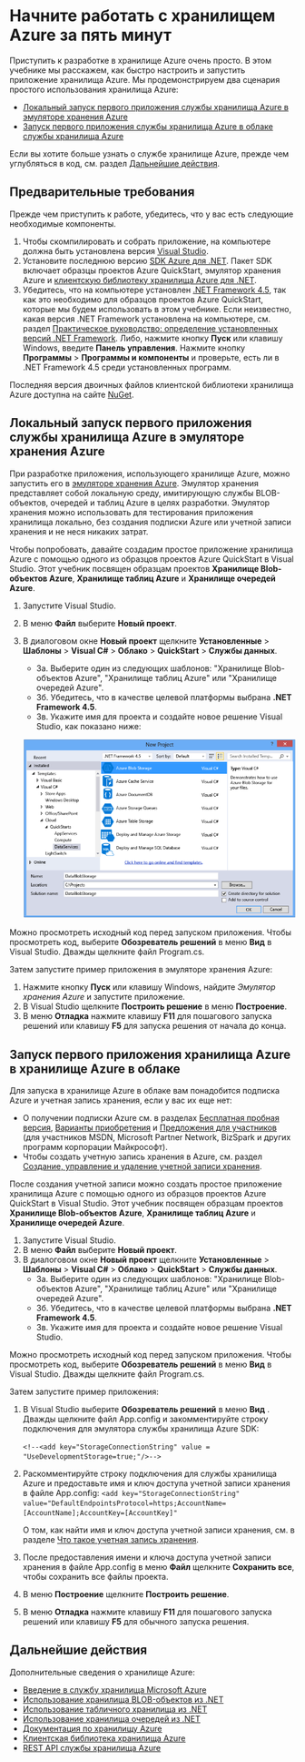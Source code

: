 <properties 
	pageTitle="Начните работать с хранилищем Azure за пять минут | Microsoft Azure" 
	description="Быстро освойте BLOB-объекты, таблицы и очереди Microsoft Azure с помощью Azure QuickStart, Visual Studio и эмулятора хранения Azure. Запустите первое приложение хранилища Azure за пять минут." 
	services="storage" 
	documentationCenter=".net" 
	authors="tamram" 
	manager="adinah" 
	editor=""/>

<tags 
	ms.service="storage" 
	ms.workload="storage" 
	ms.tgt_pltfrm="na" 
	ms.devlang="dotnet" 
	ms.topic="hero-article" 
	ms.date="05/28/2015" 
	ms.author="tamram;selcint"/>

# Начните работать с хранилищем Azure за пять минут 

Приступить к разработке в хранилище Azure очень просто. В этом учебнике мы расскажем, как быстро настроить и запустить приложение хранилища Azure. Мы продемонстрируем два сценария простого использования хранилища Azure:

- [Локальный запуск первого приложения службы хранилища Azure в эмуляторе хранения Azure](#run-your-first-azure-storage-application-locally-against-the-azure-storage-emulator)
- [Запуск первого приложения службы хранилища Azure в облаке службы хранилища Azure](#run-your-first-azure-storage-application-against-azure-storage-in-the-cloud)

Если вы хотите больше узнать о службе хранилище Azure, прежде чем углубляться в код, см. раздел [Дальнейшие действия](#next-steps).

## Предварительные требования

Прежде чем приступить к работе, убедитесь, что у вас есть следующие необходимые компоненты.

1. Чтобы скомпилировать и собрать приложение, на компьютере должна быть установлена версия [Visual Studio](https://www.visualstudio.com/). 
2. Установите последнюю версию [SDK Azure для .NET](http://azure.microsoft.com/downloads/). Пакет SDK включает образцы проектов Azure QuickStart, эмулятор хранения Azure и [клиентскую библиотеку хранилища Azure для .NET](https://msdn.microsoft.com/library/azure/wa_storage_30_reference_home.aspx).
3. Убедитесь, что на компьютере установлен [.NET Framework 4.5](http://www.microsoft.com/download/details.aspx?id=30653), так как это необходимо для образцов проектов Azure QuickStart, которые мы будем использовать в этом учебнике. Если неизвестно, какая версия .NET Framework установлена на компьютере, см. раздел [Практическое руководство: определение установленных версий .NET Framework](https://msdn.microsoft.com/vstudio/hh925568.aspx). Либо, нажмите кнопку **Пуск** или клавишу Windows, введите **Панель управления**. Нажмите кнопку **Программы** > **Программы и компоненты** и проверьте, есть ли в .NET Framework 4.5 среди установленных программ.

Последняя версия двоичных файлов клиентской библиотеки хранилища Azure доступна на сайте [NuGet](https://www.nuget.org/packages/WindowsAzure.Storage/).


## Локальный запуск первого приложения службы хранилища Azure в эмуляторе хранения Azure

При разработке приложения, использующего хранилище Azure, можно запустить его в [эмуляторе хранения Azure](storage-use-emulator.md). Эмулятор хранения представляет собой локальную среду, имитирующую службы BLOB-объектов, очередей и таблиц Azure в целях разработки. Эмулятор хранения можно использовать для тестирования приложения хранилища локально, без создания подписки Azure или учетной записи хранения и не неся никаких затрат.

Чтобы попробовать, давайте создадим простое приложение хранилища Azure с помощью одного из образцов проектов Azure QuickStart в Visual Studio. Этот учебник посвящен образцам проектов **Хранилище Blob-объектов Azure**, **Хранилище таблиц Azure** и **Хранилище очередей Azure**.

1. Запустите Visual Studio.
2. В меню **Файл** выберите **Новый проект**.
3. В диалоговом окне **Новый проект** щелкните **Установленные** > **Шаблоны** > **Visual C#** > **Облако** > **QuickStart** > **Службы данных**.
	- 3а. Выберите один из следующих шаблонов: "Хранилище Blob-объектов Azure", "Хранилище таблиц Azure" или "Хранилище очередей Azure". 
	- 3б. Убедитесь, что в качестве целевой платформы выбрана **.NET Framework 4.5**.	
	- 3в. Укажите имя для проекта и создайте новое решение Visual Studio, как показано ниже:
	
	![Azure QuickStart][Image1]

Можно просмотреть исходный код перед запуском приложения. Чтобы просмотреть код, выберите **Обозреватель решений** в меню **Вид** в Visual Studio. Дважды щелкните файл Program.cs.

Затем запустите пример приложения в эмуляторе хранения Azure:

1.	Нажмите кнопку **Пуск** или клавишу Windows, найдите *Эмулятор хранения Azure* и запустите приложение.
2.	В Visual Studio щелкните **Построить решение** в меню **Построение**. 
3.	В меню **Отладка** нажмите клавишу **F11** для пошагового запуска решений или клавишу **F5** для запуска решения от начала до конца.

## Запуск первого приложения хранилища Azure в хранилище Azure в облаке

Для запуска в хранилище Azure в облаке вам понадобится подписка Azure и учетная запись хранения, если у вас их еще нет:

- О получении подписки Azure см. в разделах [Бесплатная пробная версия](http://azure.microsoft.com/pricing/free-trial/), [Варианты приобретения](http://azure.microsoft.com/pricing/purchase-options/) и [Предложения для участников](http://azure.microsoft.com/pricing/member-offers/) (для участников MSDN, Microsoft Partner Network, BizSpark и других программ корпорации Майкрософт).
- Чтобы создать учетную запись хранения в Azure, см. раздел [Создание, управление и удаление учетной записи хранения](storage-create-storage-account.md).

После создания учетной записи можно создать простое приложение хранилища Azure с помощью одного из образцов проектов Azure QuickStart в Visual Studio. Этот учебник посвящен образцам проектов **Хранилище Blob-объектов Azure**, **Хранилище таблиц Azure** и **Хранилище очередей Azure**.

1. Запустите Visual Studio.
2. В меню **Файл** выберите **Новый проект**.
3. В диалоговом окне **Новый проект** щелкните **Установленные** > **Шаблоны** > **Visual C#** > **Облако** > **QuickStart** > **Службы данных**.
	- 3а. Выберите один из следующих шаблонов: "Хранилище Blob-объектов Azure", "Хранилище таблиц Azure" или "Хранилище очередей Azure".
	- 3б. Убедитесь, что в качестве целевой платформы выбрана **.NET Framework 4.5**.
	- 3в. Укажите имя для проекта и создайте новое решение Visual Studio. 

Можно просмотреть исходный код перед запуском приложения. Чтобы просмотреть код, выберите **Обозреватель решений** в меню **Вид** в Visual Studio. Дважды щелкните файл Program.cs.

Затем запустите пример приложения:

1.	В Visual Studio выберите **Обозреватель решений** в меню **Вид** . Дважды щелкните файл App.config и закомментируйте строку подключения для эмулятора службы хранилища Azure SDK:

	`<!--<add key="StorageConnectionString" value = "UseDevelopmentStorage=true;"/>-->`

2.	Раскомментируйте строку подключения для службы хранилища Azure и предоставьте имя и ключ доступа учетной записи хранения в файле App.config: `<add key="StorageConnectionString" value="DefaultEndpointsProtocol=https;AccountName=[AccountName];AccountKey=[AccountKey]"`

	О том, как найти имя и ключ доступа учетной записи хранения, см. в разделе [Что такое учетная запись хранения](storage-whatis-account.md).

3.	После предоставления имени и ключа доступа учетной записи хранения в файле App.config в меню **Файл** щелкните **Сохранить все**, чтобы сохранить все файлы проекта.
4.	В меню **Построение** щелкните **Построить решение**.
5.	В меню **Отладка** нажмите клавишу **F11** для пошагового запуска решений или клавишу **F5** для обычного запуска решения.


## Дальнейшие действия

Дополнительные сведения о хранилище Azure:

* [Введение в службу хранилища Microsoft Azure](storage-introduction.md)
* [Использование хранилища BLOB-объектов из .NET](storage-dotnet-how-to-use-blobs.md)
* [Использование табличного хранилища из .NET](storage-dotnet-how-to-use-tables.md)
* [Использование хранилища очередей из .NET](storage-dotnet-how-to-use-queues.md)
* [Документация по хранилищу Azure](http://azure.microsoft.com/documentation/services/storage/)
* [Клиентская библиотека хранилища Azure](https://msdn.microsoft.com/library/azure/wa_storage_30_reference_home.aspx)
* [REST API службы хранилища Azure](https://msdn.microsoft.com/library/azure/dd179355.aspx)

[Image1]: ./media/storage-getting-started-guide/QuickStart.png
 

<!---HONumber=July15_HO4-->